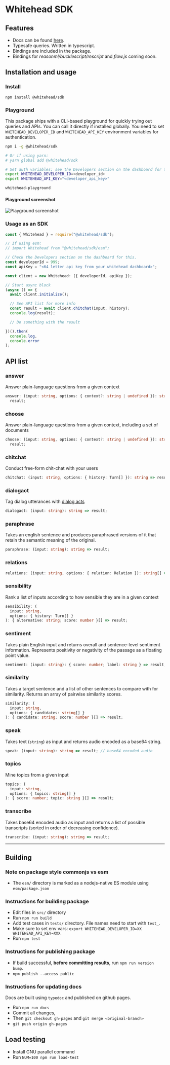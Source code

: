 # Whitehead SDK

## Features

- Docs can be found [here](https://whitehead-ai.github.io/node-sdk).
- Typesafe queries. Written in typescript.
- Bindings are included in the package.
- Bindings for _reasonml/bucklescript/rescript_ and _flow.js_ coming soon.

## Installation and usage

### Install

`npm install @whitehead/sdk`

### Playground

This package ships with a CLI-based playground for quickly trying out queries and APIs.
You can call it directly if installed globally. You need to set `WHITEHEAD_DEVELOPER_ID` and `WHITEHEAD_API_KEY` environment variables for authentication.

```bash
npm i -g @whitehead/sdk

# Or if using yarn:
# yarn global add @whitehead/sdk

# Set auth variables; see the Developers section on the dashboard for this
export WHITEHEAD_DEVELOPER_ID=<developer_id>
export WHITEHEAD_API_KEY="<developer_api_key>"

whitehead-playground
```

#### Playground screenshot

![Playground screenshot](https://github.com/whitehead-ai/node-sdk/raw/main/assets/whitehead_playground_screenshot.png?raw=true "Playground screenshot")

### Usage as an SDK

```typescript
const { Whitehead } = require("@whitehead/sdk");

// If using esm:
// import Whitehead from "@whitehead/sdk/esm";

// Check the Developers section on the dashboard for this.
const developerId = 999;
const apiKey = "<64 letter api key from your whitehead dashboard>";

const client = new Whitehead: ({ developerId, apiKey });

// Start async block
(async () => {
  await client.initialize();

  // See API list for more info
  const result = await client.chitchat(input, history);
  console.log(result);

  // Do something with the result

})().then(
  console.log,
  console.error
);
```

## API list

### answer

Answer plain-language questions from a given context

```typescript
answer: (input: string, options: { context?: string | undefined }): string =>
  result;
```

### choose

Answer plain-language questions from a given context, including a set of documents

```typescript
choose: (input: string, options: { context?: string | undefined }): string =>
  result;
```

### chitchat

Conduct free-form chit-chat with your users

```typescript
chitchat: (input: string, options: { history: Turn[] }): string => result;
```

### dialogact

Tag dialog utterances with [dialog acts](https://en.wikipedia.org/wiki/Dialog_act)

```typescript
dialogact: (input: string): string => result;
```

### paraphrase

Takes an english sentence and produces paraphrased versions of it that retain the semantic meaning of the original.

```typescript
paraphrase: (input: string): string => result;
```

### relations

```typescript
relations: (input: string, options: { relation: Relation }): string[] => result;
```

### sensibility

Rank a list of inputs according to how sensible they are in a given context

```typescript
sensibility: (
  input: string,
  options: { history: Turn[] }
): { alternative: string; score: number }[] => result;
```

### sentiment

Takes plain English input and returns overall and sentence-level sentiment information. Represents positivity or negativity of the passage as a floating point value.

```typescript
sentiment: (input: string): { score: number; label: string } => result;
```

### similarity

Takes a target sentence and a list of other sentences to compare with for similarity. Returns an array of pairwise similarity scores.

```typescript
similarity: (
  input: string,
  options: { candidates: string[] }
): { candidate: string; score: number }[] => result;
```

### speak

Takes text (`string`) as input and returns audio encoded as a base64 string.

```typescript
speak: (input: string): string => result; // base64 encoded audio
```

### topics

Mine topics from a given input

```typescript
topics: (
  input: string,
  options: { topics: string[] }
): { score: number; topic: string }[] => result;
```

### transcribe

Takes base64 encoded audio as input and returns a list of possible transcripts (sorted in order of decreasing confidence).

```typescript
transcribe: (input: string): string => result;
```

---

## Building

### Note on package style commonjs vs esm

- The `esm/` directory is marked as a nodejs-native ES module using `esm/package.json`

### Instructions for building package

- Edit files in `src/` directory
- Run `npm run build`
- Add test cases in `tests/` directory. File names need to start with `test_`.
- Make sure to set env vars: `export WHITEHEAD_DEVELOPER_ID=XX WHITEHEAD_API_KEY=XXX`
- Run `npm test`

### Instructions for publishing package

- If build successful, **before committing results**, run `npm run version bump`.
- `npm publish --access public`

### Instructions for updating docs

Docs are built using `typedoc` and published on github pages.

- Run `npm run docs`
- Commit all changes,
- Then `git checkout gh-pages` and `git merge <original-branch>`
- `git push origin gh-pages`

## Load testing

- Install GNU parallel command
- Run `NUM=100 npm run load-test`
